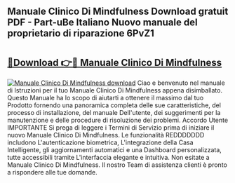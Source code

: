 ## Manuale Clinico Di Mindfulness Download gratuit PDF - Part-uBe Italiano Nuovo manuale del proprietario di riparazione 6PvZ1

# <h2><a href="http://dfbrcun.blite.top/?on=Manuale+Clinico+Di+Mindfulness">🔗Download 👉🔴 Manuale Clinico Di Mindfulness</a></h2>

[![Manuale Clinico Di Mindfulness download](https://i.imgur.com/lujVjoI.png)](http://dfbrcun.blite.top/?on=Manuale+Clinico+Di+Mindfulness)
Ciao e benvenuto nel manuale di Istruzioni per il tuo Manuale Clinico Di Mindfulness appena disimballato. Questo Manuale ha lo scopo di aiutarti a ottenere il massimo dal tuo Prodotto fornendo una panoramica completa delle sue caratteristiche, del processo di installazione, del manuale Dell'utente, dei suggerimenti per la manutenzione e delle procedure di risoluzione dei problemi. Accordo Utente IMPORTANTE Si prega di leggere i Termini di Servizio prima di iniziare il nuovo Manuale Clinico Di Mindfulness. Le funzionalità REDDDDDDD includono L'autenticazione biometrica, L'integrazione della Casa Intelligente, gli aggiornamenti automatici e una Dashboard personalizzata, tutte accessibili tramite L'interfaccia elegante e intuitiva. Non esitate a Manuale Clinico Di Mindfulness. Il nostro Team di assistenza clienti è pronto a rispondere alle tue domande.
